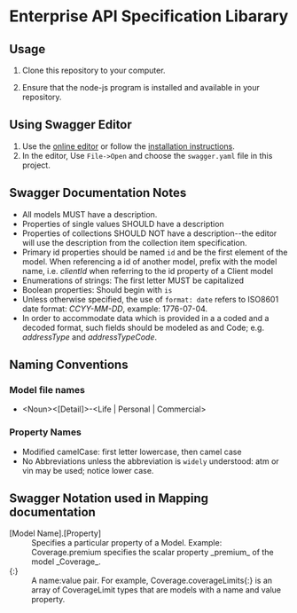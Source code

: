 # Enterprise API Specification Libarary

## Usage

1. Clone this repository to your computer.

2. Ensure that the node-js program is installed and available in your repository.


## Using Swagger Editor

  1. Use the [online editor](http://editor.swagger.io) or follow 
	   the [installation instructions](http://swagger.io/swagger-editor/).
  2. In the editor, Use `File->Open` and choose the `swagger.yaml` file in this
		 project.

## Swagger Documentation Notes

* All models MUST have a description.
* Properties of single values SHOULD have a description
* Properties of collections SHOULD NOT have a description--the editor will use the description from the collection item specification.
* Primary id properties should be named `id` and be the first element of the
model.  When referencing a id of another model, prefix with the model name, i.e. _clientId_ when referring to the id property of a Client model
* Enumerations of strings:  The first letter MUST be capitalized
* Boolean properties:  Should begin with `is`  
* Unless otherwise specified, the use of `format: date` refers to ISO8601 date format:  *CCYY-MM-DD*, example: 1776-07-04.
* In order to accommodate data which is provided in a a coded and a decoded format, such fields should be modeled as <property> and <property>Code; e.g. _addressType_ and _addressTypeCode_.

## Naming Conventions
### Model file names
* &lt;Noun&gt;&lt;[Detail]&gt;-&lt;Life | Personal | Commercial&gt;

### Property Names
* Modified camelCase:  first letter lowercase, then camel case
* No Abbreviations unless the abbreviation is `widely` understood:  atm or vin may be used; notice lower case.

## Swagger Notation used in Mapping documentation
<dl>
	<dt>[Model Name].[Property]</dt>
	<dd>Specifies a particular property of a Model.  Example:  Coverage.premium specifies the scalar property _premium_ of the model _Coverage_.</dd>
	<dt>{:}</dt>
	<dd>A name:value pair.  For example, Coverage.coverageLimits{:} is an array of CoverageLimit types that are models with a name and value property.
</dl>
